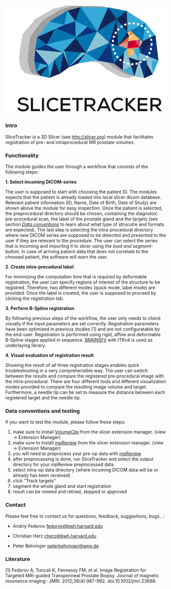 ![Alt text](Resources/Icons/SliceTracker.png)


### Intro

SliceTracker is a 3D Slicer (see http://slicer.org) module that facilitates registration of pre- and intraprocedural MR prostate volumes. 

### Functionality

The module guides the user through a workflow that consists of the following steps:

**1. Select incoming DICOM-series**
  
  The user is supposed to start with choosing the patient ID. The modules expects that the patient is already loaded into       local slicer dicom database. Relevant patient information (ID, Name, Date of Birth, Date of Study) are shown above the        module for easy inspection. Once the patient is selected, the preprocedural directory should be chosen, containing the        diagnstoic pre-procedural scan, the label of the prostate gland and the targets (see section [*Data                           conventions*](https://github.com/PeterBehringer/Registration/blob/master/README.md#data-conventions) to learn about what      type of strucutre and formats are expected). The last step is selecting the intra-procedural directory where new DICOM        series are supposed to be detected and presented to the user if they are relevant to the procedure. The user can select the   series that is incoming and importing it to slicer using the *load and segment*-button. In case of arriving patient data      that does not correlate to the choosed patient, the software will warn the user. 

**2. Create intra-procedural label**

  For minimizing the computation time that is required by deformable registration, the user can specify regions of interest of   the structure to be registred. Therefore, two different modes (quick mode, label mode) are provided. Once the label is        created, the user is supposed to proceed by clicking the registration tab. 
  
**3. Perform B-Spline registration**

  By following previous steps of the workflow, the user only needs to check visually if the input parameters are set            correctly. Registration parameters have been optimized in previous studies [1] and are not configuratable by the end-user.    Registration is performed using rigid, affine and deformable B-Spline stages applied in sequence.                             [BRAINSFit](https://github.com/BRAINSia/BRAINSTools/tree/master/BRAINSFit) with ITKv4 is used as underlaying library. 
  
**4. Visual evaluation of registration result**

  Showing the result of all three registration stages enables quick troubleshooting in a very comprehensible way. The user can   switch between the results and compare the registered pre-procedural image with the intra-procedural. There are four          different tools and different visualization modes provided to compare the resulting image volume and target. Furthermore, a   needle tip can be set to measure the distance between each registered target and the needle tip. 

### Data conventions and testing

If you want to test the module, please follow these steps:

1. make sure to install [VolumeClip](https://www.slicer.org/slicerWiki/index.php/Documentation/Nightly/Extensions/VolumeClip) from the slicer extension manager. (view -> Extension Manager)
2. make sure to install [mpReview](https://github.com/SlicerProstate/mpReview) from the slicer extension manager. (view -> Extension Manager)
3. you will need to preprocess your pre-op data with [mpReview](https://github.com/SlicerProstate/mpReview)
4. after preprocessing is done, run SliceTracker and select the output directory for your mpReview preprocessed data
5. select intra-op data directory (where incoming DICOM data will be or already has been received)
6. click "Track targets"
7. segment the whole gland and start registration
8. result can be viewed and retried, skipped or approved

### Contact

Please feel free to contact us for questions, feedback, suggestions, bugs.. :

* Andriy Fedorov fedorov@bwh.harvard.edu

* Christian Herz cherz@bwh.harvard.edu

* Peter Behringer peterbehringer@gmx.de


### Literature

[1] Fedorov A, Tuncali K, Fennessy FM, et al. Image Registration for Targeted MRI-guided Transperineal Prostate Biopsy. Journal of magnetic resonance imaging : JMRI. 2012;36(4):987-992. doi:10.1002/jmri.23688.
